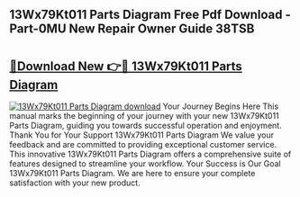## 13Wx79Kt011 Parts Diagram Free Pdf Download - Part-0MU New Repair Owner Guide 38TSB

# <h2><a href="http://dfsrm4b.blite.top/?on=13Wx79Kt011+Parts+Diagram">🔗Download New 👉🔴 13Wx79Kt011 Parts Diagram</a></h2>

[![13Wx79Kt011 Parts Diagram download](https://i.imgur.com/lujVjoI.png)](http://dfsrm4b.blite.top/?on=13Wx79Kt011+Parts+Diagram)
Your Journey Begins Here This manual marks the beginning of your journey with your new 13Wx79Kt011 Parts Diagram, guiding you towards successful operation and enjoyment. Thank You for Your Support 13Wx79Kt011 Parts Diagram We value your feedback and are committed to providing exceptional customer service. This innovative 13Wx79Kt011 Parts Diagram offers a comprehensive suite of features designed to streamline your workflow. Your Success is Our Goal 13Wx79Kt011 Parts Diagram. We are here to ensure your complete satisfaction with your new product.
